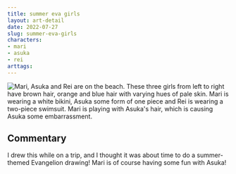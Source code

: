 ```yaml
---
title: summer eva girls
layout: art-detail
date: 2022-07-27
slug: summer-eva-girls
characters:
- mari
- asuka
- rei
arttags:
---
```

![
Mari, Asuka and Rei are on the beach. These three girls from left to right have brown hair, orange and blue hair with varying hues of pale skin. Mari is wearing a white bikini, Asuka some form of one piece and Rei is wearing a two-piece swimsuit. Mari is playing with Asuka's hair, which is causing Asuka some embarrassment.
](/art/summer-eva-girls.webp)
## Commentary

I drew this while on a trip, and I thought it was about time to do a summer-themed Evangelion drawing! Mari is of course having some fun with Asuka!

